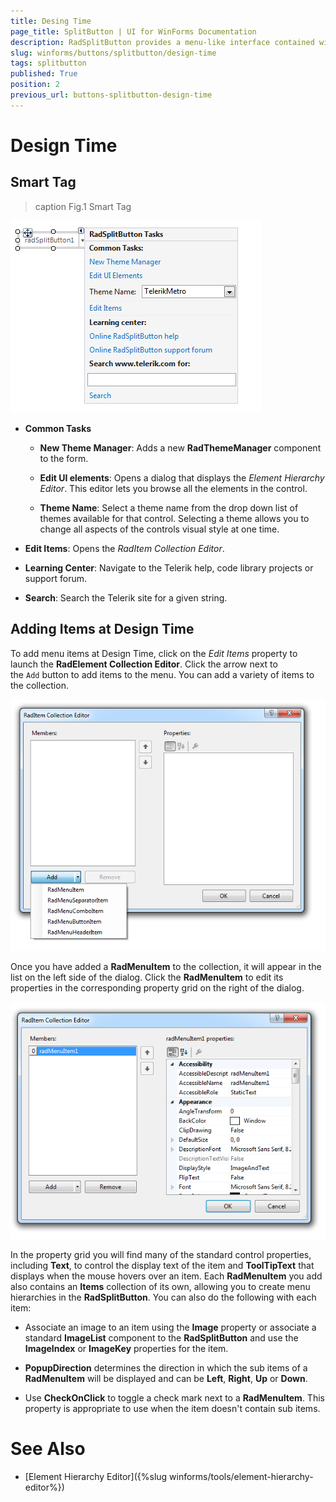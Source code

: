 ```yaml
---
title: Desing Time
page_title: SplitButton | UI for WinForms Documentation
description: RadSplitButton provides a menu-like interface contained within a button that can be placed anywhere on a form.
slug: winforms/buttons/splitbutton/design-time
tags: splitbutton
published: True
position: 2
previous_url: buttons-splitbutton-design-time
---
```


# Design Time

## Smart Tag

>caption Fig.1 Smart Tag

![buttons-splitbutton-desing-time 001](images/buttons-splitbutton-design-time001.png)

* __Common Tasks__

	* __New Theme Manager__: Adds a new __RadThemeManager__ component to the form.

	* __Edit UI elements__: Opens a dialog that displays the *Element Hierarchy Editor*. This editor lets you browse all the elements in the control.

	* __Theme Name__: Select a theme name from the drop down list of themes available for that control. Selecting a theme allows you to change all aspects of the controls visual style at one time.

* __Edit Items__: Opens the *RadItem Collection Editor*.

* __Learning Center__: Navigate to the Telerik help, code library projects or support forum.

* __Search__: Search the Telerik site for a given string.

## Adding Items at Design Time 

To add menu items at Design Time, click on the *Edit Items* property to launch the __RadElement Collection Editor__. Click the arrow next to the `Add` button to add items to the menu. You can add a variety of items to the collection.

![buttons-splitbutton-working-with-raddropdownbutton-items 001](images/buttons-splitbutton-working-with-raddropdownbutton-items001.png)

Once you have added a __RadMenuItem__ to the collection, it will appear in the list on the left side of the dialog. Click the __RadMenuItem__ to edit its properties in the corresponding property grid on the right of the dialog.

![buttons-splitbutton-working-with-raddropdownbutton-items 002](images/buttons-splitbutton-working-with-raddropdownbutton-items002.png)

In the property grid you will find many of the standard control properties, including __Text__, to control the display text of the item and __ToolTipText__ that displays when the mouse hovers over an item. Each __RadMenuItem__ you add also contains an __Items__ collection of its own, allowing you to create menu hierarchies in the __RadSplitButton__. You can also do the following with each item:

* Associate an image to an item using the __Image__ property or associate a standard __ImageList__ component to the __RadSplitButton__ and use the __ImageIndex__ or __ImageKey__ properties for the item. 

* __PopupDirection__ determines the direction in which the sub items of a __RadMenuItem__ will be displayed and can be __Left__, __Right__, __Up__ or __Down__.

* Use __CheckOnClick__ to toggle a check mark next to a __RadMenuItem__. This property is appropriate to use when the item doesn't contain sub items.


# See Also

* [Element Hierarchy Editor]({%slug winforms/tools/element-hierarchy-editor%})